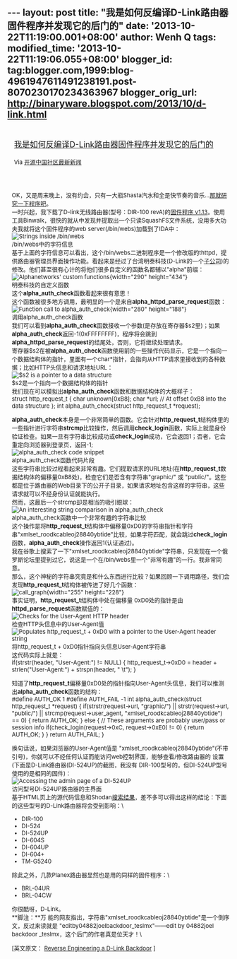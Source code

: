 --- layout: post title:
"我是如何反编译D-Link路由器固件程序并发现它的后门的" date:
'2013-10-22T11:19:00.001+08:00' author: Wenh Q tags: modified\_time:
'2013-10-22T11:19:06.055+08:00' blogger\_id:
tag:blogger.com,1999:blog-4961947611491238191.post-8070230170234363967
blogger\_orig\_url: http://binaryware.blogspot.com/2013/10/d-link.html
---
<div style="margin: 10px; padding: 5px;">

<div style="font-size: 18px;">

[我是如何反编译D-Link路由器固件程序并发现它的后门的](http://www.oschina.net/news/45251/reverse-engineering-a-d-link-backdoor)

</div>

<div style="font-size: 13px;">

Via [开源中国社区最新新闻](http://www.oschina.net/?from=rss)

</div>

</div>

<div style="font-size: 13px; padding: 15px 0 10px 10px;">

OK，又是周末晚上，没有约会，只有一大瓶Shasta汽水和全是快节奏的音乐…[那就研究一下程序吧](http://www.youtube.com/watch?v=-pIMVZZRb7Y&t=22s)。\
一时兴起，我下载了D-link无线路由器(型号：DIR-100 revA)的[固件程序
v1.13](ftp://ftp.dlink.eu/Products/dir/dir-100/driver_software/DIR-100_fw_reva_113_ALL_en_20110915.zip)。使用工具Binwalk，很快的就从中发现并提取出一个只读SquashFS文件系统，没用多大功夫我就将这个固件程序的web
server(/bin/webs)加载到了IDA中：\
![Strings inside
/bin/webs](http://static.oschina.net/uploads/img/201310/22075604_03YD.png)\
/bin/webs中的字符信息\
基于上面的字符信息可以看出，这个/bin/webs二进制程序是一个修改版的thttpd，提供路由器管理员界面操作功能。看起来是经过了台湾明泰科技(D-Link的一个[子公司](http://www.alphanetworks.com/chinese/06_about/00_overview.php))的修改。他们甚至很有心计的将他们很多自定义的函数名都辅以"alpha"前缀：\
![Alphanetworks' custom
functions](http://static.oschina.net/uploads/img/201310/22075604_irrl.png){width="290"
height="434"}\
明泰科技的自定义函数\
这个**alpha\_auth\_check**函数看起来很有意思！\
这个函数被很多地方调用，最明显的一个是来自**alpha\_httpd\_parse\_request**函数：\
![Function call to
alpha\_auth\_check](http://static.oschina.net/uploads/img/201310/22075604_iHn7.png){width="280"
height="188"}\
调用alpha\_auth\_check函数\
我们可以看到**alpha\_auth\_check**函数接收一个参数(是存放在寄存器\$s2里)；如果**alpha\_auth\_check**返回-1(0xFFFFFFFF)，程序将会跳到**alpha\_httpd\_parse\_request**的结尾处，否则，它将继续处理请求。\
寄存器\$s2在被**alpha\_auth\_check**函数使用前的一些操作代码显示，它是一个指向一个数据结构体的指针，里面有一个char\*指针，会指向从HTTP请求里接收到的各种数据；比如HTTP头信息和请求地址URL：\
![\$s2 is a pointer to a data
structure](http://static.oschina.net/uploads/img/201310/22075605_bgtG.png)\
\$s2是一个指向一个数据结构体的指针\
我们现在可以模拟出**alpha\_auth\_check**函数和数据结构体的大概样子：\
    struct http_request_t  {      char unknown[0xB8];      char *url; // At offset 0xB8 into the data structure  };    int alpha_auth_check(struct http_request_t *request);

**alpha\_auth\_check**本身是一个非常简单的函数。它会针对**http\_request\_t**结构体里的一些指针进行字符串**strcmp**比较操作，然后调用**check\_login**函数，实际上就是身份验证检查。如果一旦有字符串比较成功或**check\_login**成功，它会返回1；否者，它会重定向浏览器到登录页，返回-1;\
![alpha\_auth\_check code
snippet](http://static.oschina.net/uploads/img/201310/22075605_kSWw.png)\
alpha\_auth\_check函数代码片段\
这些字符串比较过程看起来非常有趣。它们提取请求的URL地址(在**http\_request\_t**数据结构体的偏移量0xB8处)，检查它们是否含有字符串"graphic/"
或
"public/"。这些都是位于路由器的Web目录下的公开子目录，如果请求地址包含这样的字符串，这些请求就可以不经身份认证就能执行。\
然而，这最后一个strcmp却是相当的吸引眼球：\
![An interesting string comparison in
alpha\_auth\_check](http://static.oschina.net/uploads/img/201310/22075605_Sr2i.png)\
alpha\_auth\_check函数中一个非常有趣的字符串比较\
这个操作是将**http\_request\_t**结构体中偏移量0xD0的字符串指针和字符串"xmlset\_roodkcableoj28840ybtide"比较，如果字符匹配，就会跳过**check\_login**函数，**alpha\_auth\_check**操作返回1(认证通过)。\
我在谷歌上搜索了一下"xmlset\_roodkcableoj28840ybtide"字符串，只发现在一个俄罗斯论坛里提到过它，说这是一个在/bin/webs里一个"非常有趣"的一行。我非常同意。\
那么，这个神秘的字符串究竟是和什么东西进行比较？如果回顾一下调用路径，我们会发现**http\_request\_t**结构体被传进了好几个函数：\
![call\_graph](http://static.oschina.net/uploads/img/201310/22075605_7d16.png){width="255"
height="228"}\
事实证明，**http\_request\_t**结构体中处在偏移量
0xD0处的指针是由**httpd\_parse\_request**函数赋值的：\
![Checks for the User-Agent HTTP
header](http://static.oschina.net/uploads/img/201310/22075605_4OeD.png)\
检查HTTP头信息中的User-Agent值\
![Populates http\_request\_t + 0xD0 with a pointer to the User-Agent
header
string](http://static.oschina.net/uploads/img/201310/22075605_LlHH.png)\
将http\_request\_t + 0xD0指针指向头信息User-Agent字符串\
这代码实际上就是：\
    if(strstr(header, "User-Agent:") != NULL)  {      http_request_t->0xD0 = header + strlen("User-Agent:") + strspn(header, " \t");  }

知道了**http\_request\_t**偏移量0xD0处的指针指向User-Agent头信息，我们可以推测出**alpha\_auth\_check**函数的结构：\
    #define AUTH_OK 1  #define AUTH_FAIL -1    int alpha_auth_check(struct http_request_t *request)  {      if(strstr(request->url, "graphic/") ||         strstr(request->url, "public/") ||         strcmp(request->user_agent, "xmlset_roodkcableoj28840ybtide") == 0)      {          return AUTH_OK;      }      else      {          // These arguments are probably user/pass or session info          if(check_login(request->0xC, request->0xE0) != 0)          {              return AUTH_OK;          }      }        return AUTH_FAIL;  }

换句话说，如果浏览器的User-Agent值是
"xmlset\_roodkcableoj28840ybtide"(不带引号)，你就可以不经任何认证而能访问web控制界面，能够查看/修改路由器的
设置(下面是D-Link路由器(DI-524UP)的截图，我没有
DIR-100型号的，但DI-524UP型号使用的是相同的固件)：\
![Accessing the admin page of a
DI-524UP](http://static.oschina.net/uploads/img/201310/22075605_W9Op.png)\
访问型号DI-524UP路由器的主界面\
基于HTML页上的源代码信息和Shodan[搜索结果](http://www.shodanhq.com/search?q=thttpd-alphanetworks%2F2.23)，差不多可以得出这样的结论：下面的这些型号的D-Link路由器将会受到影响：\
-   DIR-100
-   DI-524
-   DI-524UP
-   DI-604S
-   DI-604UP
-   DI-604+
-   TM-G5240

除此之外，几款Planex路由器显然也是用的同样的固件程序：\
-   BRL-04UR
-   BRL-04CW

你很酷呀，D-Link。\
**脚注：**万
能的网友指出，字符串"xmlset\_roodkcableoj28840ybtide"是一个倒序文，反过来读就是
"editby04882joelbackdoor\_teslmx"——edit by 04882joel backdoor
\_teslmx，这个后门的作者真是位天才！\
<div>

\[英文原文： [Reverse Engineering a D-Link
Backdoor](http://www.devttys0.com/2013/10/reverse-engineering-a-d-link-backdoor/)
\]

</div>

</div>
